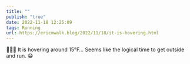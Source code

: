 ```yaml
---
title: ""
publish: "true"
date: 2022-11-18 12:25:09
tags: Running
url: https://ericmwalk.blog/2022/11/18/it-is-hovering.html
---
```


<div xmlns="http://www.w3.org/1999/xhtml">
<p>🏃🏻‍♂️ It is hovering around 15°F… Seems like the logical time to get outside and run. 😁</p>
</div>